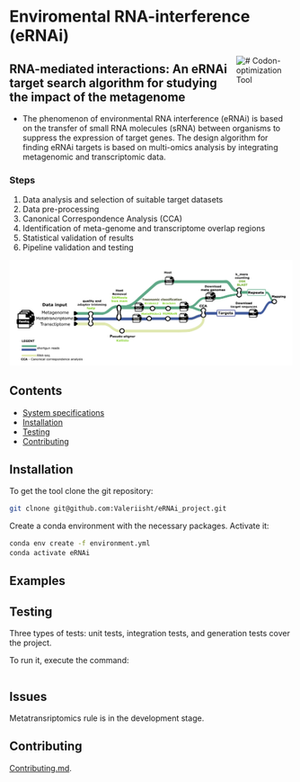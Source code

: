 # Enviromental RNA-interference (eRNAi)

<img align=right src="https://clipart-library.com/images/BTaKAn6gc.jpg" alt="# Codon-optimization Tool" width="100"/>

## RNA-mediated interactions: An eRNAi target search algorithm for studying the impact of the metagenome

- The phenomenon of environmental RNA interference (eRNAi) is based on the transfer of small RNA molecules (sRNA) between organisms to suppress the expression of target genes. The design algorithm for finding eRNAi targets is based on multi-omics analysis by integrating metagenomic and transcriptomic data.

### Steps

1) Data analysis and selection of suitable target datasets
2) Data pre-processing 
3) Canonical Correspondence Analysis (CCA)
4) Identification of meta-genome and transcriptome overlap regions
5) Statistical validation of results  
4) Pipeline validation and testing 

<img src="https://github.com/Valeriisht/eRNAi_project/blob/dev/imgs/pipeline.png" />

## Contents
- [System specifications](#system-specifications)
- [Installation](#Installation)
- [Testing](#Testing)
- [Contributing](#Contributing)

## Installation

To get the tool clone the git repository:

```sh
git clnone git@github.com:Valeriisht/eRNAi_project.git
```
Create a conda environment with the necessary packages. 
Activate it:

```sh
conda env create -f environment.yml
conda activate eRNAi
```

## Examples

## Testing

Three types of tests: unit tests, integration tests, and generation tests cover the project.

To run it, execute the command:

```
```

## Issues 

Metatransriptomics rule is in the development stage.

## Contributing 

[Contributing.md](docs/CONTRIBUTING.md).

